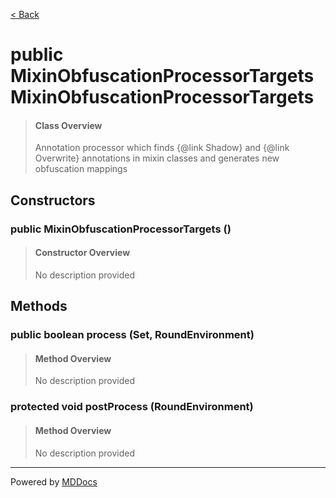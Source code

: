 [< Back](../README.md)
# public MixinObfuscationProcessorTargets MixinObfuscationProcessorTargets #
>#### Class Overview ####
>Annotation processor which finds {@link Shadow} and {@link Overwrite}
 annotations in mixin classes and generates new obfuscation mappings
## Constructors ##
### public MixinObfuscationProcessorTargets () ###
>#### Constructor Overview ####
>No description provided
>
## Methods ##
### public boolean process (Set, RoundEnvironment) ###
>#### Method Overview ####
>No description provided
>
### protected void postProcess (RoundEnvironment) ###
>#### Method Overview ####
>No description provided
>

---
Powered by [MDDocs](https://github.com/VRCube/MDDocs)